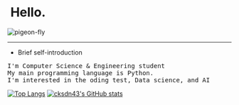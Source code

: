 
<h1>&nbsp;Hello.</h1>
  
![pigeon-fly](https://user-images.githubusercontent.com/101384306/200125403-14b7b951-3709-453d-9d3d-c50c2d81845d.gif)
<hr>

* Brief self-introduction<br>
<pre>
I'm Computer Science & Engineering student
My main programming language is Python.
I'm interested in the oding test, Data science, and AI
</pre>

[![Top Langs](https://github-readme-stats.vercel.app/api/top-langs/?username=cksdn43&langs_count=8)](https://github.com/cksdn43)
[![cksdn43's GitHub stats](https://github-readme-stats.vercel.app/api?username=cksdn43&show_icons=true)](https://github.com/cksdn43)

